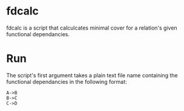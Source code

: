 fdcalc
======

fdcalc is a script that calculcates minimal cover for a relation's given functional dependancies.

Run
===

The script's first argument takes a plain text file name containing the functional dependancies in the following format:
```
A->B
B->C
C->D
```
